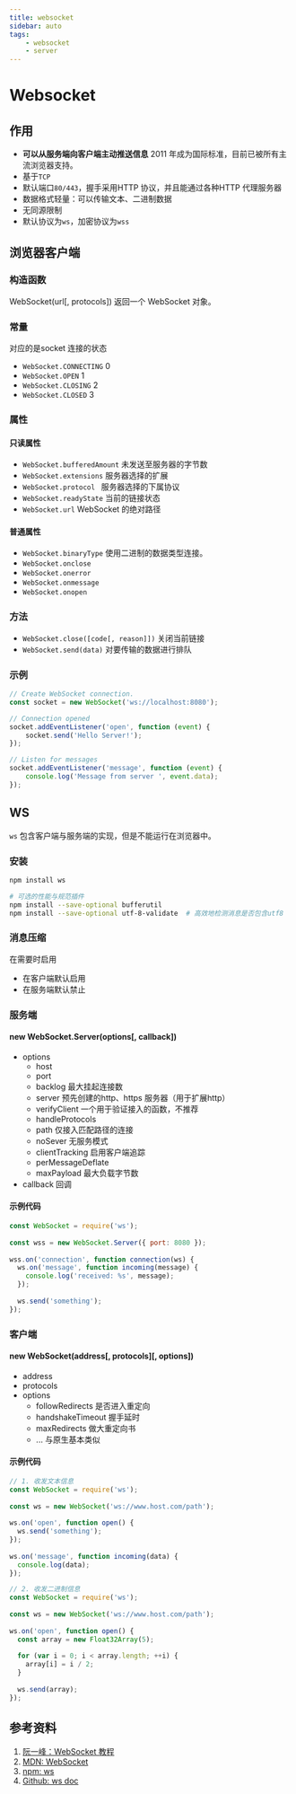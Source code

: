 ```yaml
---
title: websocket  
sidebar: auto  
tags:  
    - websocket  
    - server  
---  
```


# Websocket  
## 作用  
- **可以从服务端向客户端主动推送信息** 2011 年成为国际标准，目前已被所有主流浏览器支持。  
- 基于`TCP`  
- 默认端口`80/443`，握手采用HTTP 协议，并且能通过各种HTTP 代理服务器  
- 数据格式轻量：可以传输文本、二进制数据  
- 无同源限制  
- 默认协议为`ws`，加密协议为`wss`  

## 浏览器客户端  
### 构造函数  
WebSocket(url[, protocols]) 返回一个 WebSocket 对象。 

### 常量  
对应的是socket 连接的状态  
- `WebSocket.CONNECTING` 0  
- `WebSocket.OPEN` 1  
- `WebSocket.CLOSING` 2  
- `WebSocket.CLOSED` 3  

### 属性  
#### 只读属性  
- `WebSocket.bufferedAmount` 未发送至服务器的字节数  
- `WebSocket.extensions` 服务器选择的扩展  
- `WebSocket.protocol ` 服务器选择的下属协议  
- `WebSocket.readyState` 当前的链接状态  
- `WebSocket.url` WebSocket 的绝对路径  

#### 普通属性
- `WebSocket.binaryType` 使用二进制的数据类型连接。
- `WebSocket.onclose`   
- `WebSocket.onerror`   
- `WebSocket.onmessage`   
- `WebSocket.onopen`   

### 方法  
- `WebSocket.close([code[, reason]])` 关闭当前链接  
- `WebSocket.send(data)` 对要传输的数据进行排队  

### 示例  
```js
// Create WebSocket connection.
const socket = new WebSocket('ws://localhost:8080');

// Connection opened
socket.addEventListener('open', function (event) {
    socket.send('Hello Server!');
});

// Listen for messages
socket.addEventListener('message', function (event) {
    console.log('Message from server ', event.data);
});
```  

## WS  
`ws` 包含客户端与服务端的实现，但是不能运行在浏览器中。  

### 安装  
```bash
npm install ws  

# 可选的性能与规范插件  
npm install --save-optional bufferutil 
npm install --save-optional utf-8-validate  # 高效地检测消息是否包含utf8
```   

### 消息压缩  
在需要时启用  
- 在客户端默认启用  
- 在服务端默认禁止


### 服务端  
#### new WebSocket.Server(options[, callback])  
- options  
  - host 
  - port  
  - backlog  最大挂起连接数  
  - server 预先创建的http、https 服务器（用于扩展http）  
  - verifyClient 一个用于验证接入的函数，不推荐  
  - handleProtocols  
  - path 仅接入匹配路径的连接  
  - noSever 无服务模式  
  - clientTracking 启用客户端追踪  
  - perMessageDeflate 
  - maxPayload 最大负载字节数  
- callback 回调  

#### 示例代码  
```js
const WebSocket = require('ws');
 
const wss = new WebSocket.Server({ port: 8080 });
 
wss.on('connection', function connection(ws) {
  ws.on('message', function incoming(message) {
    console.log('received: %s', message);
  });
 
  ws.send('something');
});
```

### 客户端  
#### new WebSocket(address[, protocols][, options])  
- address 
- protocols  
- options  
  - followRedirects 是否进入重定向  
  - handshakeTimeout 握手延时  
  - maxRedirects 做大重定向书  
  - ... 与原生基本类似  

#### 示例代码  
```js
// 1. 收发文本信息  
const WebSocket = require('ws');
 
const ws = new WebSocket('ws://www.host.com/path');
 
ws.on('open', function open() {
  ws.send('something');
});
 
ws.on('message', function incoming(data) {
  console.log(data);
});

// 2. 收发二进制信息  
const WebSocket = require('ws');
 
const ws = new WebSocket('ws://www.host.com/path');
 
ws.on('open', function open() {
  const array = new Float32Array(5);
 
  for (var i = 0; i < array.length; ++i) {
    array[i] = i / 2;
  }
 
  ws.send(array);
});
```


## 参考资料  
1. [阮一峰：WebSocket 教程](http://www.ruanyifeng.com/blog/2017/05/websocket.html)  
2. [MDN: WebSocket](https://developer.mozilla.org/zh-CN/docs/Web/API/WebSocket)  
3. [npm: ws](https://www.npmjs.com/package/ws)  
4. [Github: ws doc](https://github.com/websockets/ws/blob/master/doc/ws.md#new-websocketserveroptions-callback)
